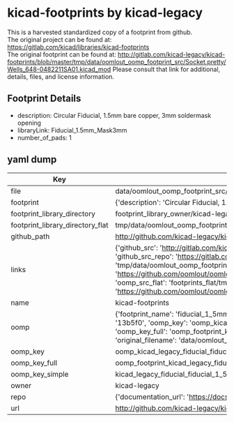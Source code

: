 # kicad-footprints by kicad-legacy  
This is a harvested standardized copy of a footprint from github.  
The original project can be found at:  
https://gitlab.com/kicad/libraries/kicad-footprints  
The original footprint can be found at:
http://gitlab.com/kicad-legacy/kicad-footprints/blob/master/tmp/data/oomlout_oomp_footprint_src/Socket.pretty/Wells_648-0482211SA01.kicad_mod
Please consult that link for additional, details, files, and license information.  
## Footprint Details
* description: Circular Fiducial, 1.5mm bare copper, 3mm soldermask opening  
* libraryLink: Fiducial_1.5mm_Mask3mm  
* number_of_pads: 1  
## yaml dump  
| Key | Value |  
| --- | --- |  
| file | data/oomlout_oomp_footprint_src/kicad-footprints/Fiducial.pretty/Fiducial_1.5mm_Mask3mm.kicad_mod |  
| footprint | {'description': 'Circular Fiducial, 1.5mm bare copper, 3mm soldermask opening', 'libraryLink': 'Fiducial_1.5mm_Mask3mm', 'number_of_pads': 1} |  
| footprint_library_directory | footprint_library_owner/kicad-legacy_kicad-footprints |  
| footprint_library_directory_flat | tmp/data/oomlout_oomp_footprint_src/footprints_flat/kicad_legacy_fiducial_fiducial_1_5mm_mask3mm/working |  
| github_path | http://github.com/kicad-legacy/kicad-footprints/blob/master/tmp/data/oomlout_oomp_footprint_src/Fiducial.pretty/Fiducial_1.5mm_Mask3mm.kicad_mod |  
| links | {'github_src': 'http://gitlab.com/kicad-legacy/kicad-footprints/blob/master/tmp/data/oomlout_oomp_footprint_src/Socket.pretty/Wells_648-0482211SA01.kicad_mod', 'github_src_repo': 'https://gitlab.com/kicad/libraries/kicad-footprints', 'oomp_bot': 'tmp/data/oomlout_oomp_footprint_src/footprints/kicad_legacy_fiducial_fiducial_1_5mm_mask3mm/working', 'oomp_bot_github': 'https://github.com/oomlout/oomlout_oomp_footprint_bot/tree/main/tmp/data/oomlout_oomp_footprint_src/footprints/kicad_legacy_fiducial_fiducial_1_5mm_mask3mm/working', 'oomp_src_flat': 'footprints_flat/tmp/data/oomlout_oomp_footprint_src/footprints_flat/kicad_legacy_fiducial_fiducial_1_5mm_mask3mm/working', 'oomp_src_flat_github': 'https://github.com/oomlout/oomlout_oomp_footprint_src/tree/main/tmp/data/oomlout_oomp_footprint_src/footprints_flat/kicad_legacy_fiducial_fiducial_1_5mm_mask3mm/working'} |  
| name | kicad-footprints |  
| oomp | {'footprint_name': 'fiducial_1_5mm_mask3mm', 'library_name': 'fiducial', 'md5': '13b5f0bb37e5f5d2306e88f2947939dd', 'md5_10': '13b5f0bb37', 'md5_5': '13b5f', 'md5_6': '13b5f0', 'oomp_key': 'oomp_kicad_legacy_fiducial_fiducial_1_5mm_mask3mm', 'oomp_key_extra': 'oomp_footprint_kicad_legacy_fiducial_fiducial_1_5mm_mask3mm', 'oomp_key_full': 'oomp_footprint_kicad_legacy_fiducial_fiducial_1_5mm_mask3mm_13b5f0', 'oomp_key_simple': 'kicad_legacy_fiducial_fiducial_1_5mm_mask3mm', 'original_filename': 'data/oomlout_oomp_footprint_src/kicad-footprints/Fiducial.pretty/Fiducial_1.5mm_Mask3mm.kicad_mod', 'owner_name': 'kicad_legacy'} |  
| oomp_key | oomp_kicad_legacy_fiducial_fiducial_1_5mm_mask3mm |  
| oomp_key_full | oomp_footprint_kicad_legacy_fiducial_fiducial_1_5mm_mask3mm |  
| oomp_key_simple | kicad_legacy_fiducial_fiducial_1_5mm_mask3mm |  
| owner | kicad-legacy |  
| repo | {'documentation_url': 'https://docs.github.com/rest/repos/repos#get-a-repository', 'message': 'Not Found'} |  
| url | http://github.com/kicad-legacy/kicad-footprints |  

